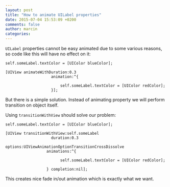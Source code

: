 ```yaml
---
layout: post
title: "How to animate UILabel properties"
date: 2015-07-04 15:53:09 +0200
comments: false
author: marcin
categories: 
---
```


`UILabel` properties cannot be easy animated due to some various reasons, so code like this will have no effect on it:

```objC
self.someLabel.textColor = [UIColor blueColor];

[UIView animateWithDuration:0.3 
				    animation:^{
	
				  		self.someLabel.textColor = [UIColor redColor];
				  	}];
```
<!--more-->
But there is a simple solution. Instead of animating property we will perform transition on object itself.

Using `transitionWithView` should solve our problem:

```objC
self.someLabel.textColor = [UIColor blueColor];

[UIView transitionWithView:self.someLabel 
				    duration:0.3 
				     options:UIViewAnimationOptionTransitionCrossDissolve 
				  animations:^{

    					self.someLabel.textColor = [UIColor redColor];

				  } completion:nil];
```

This creates nice fade in/out animation which is exactly what we want.